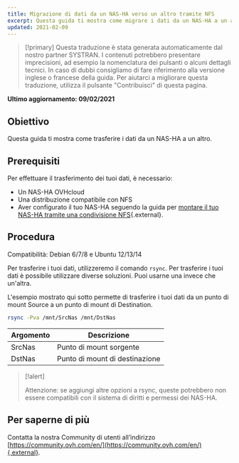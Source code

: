 ```yaml
---
title: Migrazione di dati da un NAS-HA verso un altro tramite NFS
excerpt: Questa guida ti mostra come migrare i dati da un NAS-HA a un altro tramite una condivisione NFS.
updated: 2021-02-09
---
```


> [!primary]
> Questa traduzione è stata generata automaticamente dal nostro partner SYSTRAN. I contenuti potrebbero presentare imprecisioni, ad esempio la nomenclatura dei pulsanti o alcuni dettagli tecnici. In caso di dubbi consigliamo di fare riferimento alla versione inglese o francese della guida. Per aiutarci a migliorare questa traduzione, utilizza il pulsante "Contribuisci" di questa pagina.
>

**Ultimo aggiornamento: 09/02/2021**

## Obiettivo

Questa guida ti mostra come trasferire i dati da un NAS-HA a un altro. 

## Prerequisiti

Per effettuare il trasferimento dei tuoi dati, è necessario:

- Un NAS-HA OVHcloud
- Una distribuzione compatibile con NFS
- Aver configurato il tuo NAS-HA seguendo la guida per [montare il tuo NAS-HA tramite una condivisione NFS](/pages/cloud/storage/file_storage/nas_nfs){.external}.

## Procedura

Compatibilità: Debian 6/7/8 e Ubuntu 12/13/14

Per trasferire i tuoi dati, utilizzeremo il comando `rsync`. Per trasferire i tuoi dati è possibile utilizzare diverse soluzioni. Puoi usarne una invece che un'altra.

L'esempio mostrato qui sotto permette di trasferire i tuoi dati da un punto di mount Source a un punto di mount di Destination.

```sh
rsync -Pva /mnt/SrcNas /mnt/DstNas
```

|Argomento|Descrizione|
|---|---|
|SrcNas|Punto di mount sorgente|
|DstNas|Punto di mount di destinazione|

> [!alert]
>
> Attenzione: se aggiungi altre opzioni a rsync, queste potrebbero non essere compatibili con il sistema di diritti e permessi dei NAS-HA.
>

## Per saperne di più

Contatta la nostra Community di utenti all’indirizzo [https://community.ovh.com/en/](https://community.ovh.com/en/){.external}.